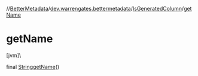 //[BetterMetadata](../../../index.md)/[dev.warrengates.bettermetadata](../index.md)/[IsGeneratedColumn](index.md)/[getName](get-name.md)

# getName

[jvm]\

final [String](https://docs.oracle.com/javase/8/docs/api/java/lang/String.html)[getName](get-name.md)()
